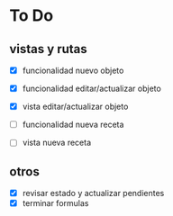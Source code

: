 # To Do

## vistas y rutas

- [x] funcionalidad nuevo objeto
- [x] funcionalidad editar/actualizar objeto
- [x] vista editar/actualizar objeto
- [ ] funcionalidad nueva receta
- [ ] vista nueva receta


## otros

- [x] revisar estado y actualizar pendientes
- [x] terminar formulas
